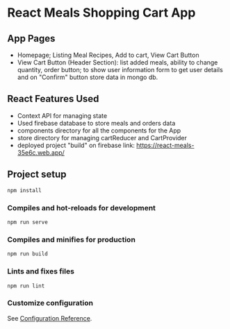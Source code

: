 # React Meals Shopping Cart App

## App Pages

- Homepage; Listing Meal Recipes, Add to cart, View Cart Button
- View Cart Button (Header Section): list added meals, ability to change quantity, order button; to show user information form to get user details and on "Confirm" button store data in mongo db.


## React Features Used

- Context API for managing state
- Used firebase database to store meals and orders data
- components directory for all the components for the App
- store directory for managing cartReducer and CartProvider
- deployed project "build" on firebase link: https://react-meals-35e6c.web.app/

## Project setup

```
npm install
```

### Compiles and hot-reloads for development

```
npm run serve
```

### Compiles and minifies for production

```
npm run build
```

### Lints and fixes files

```
npm run lint
```

### Customize configuration

See [Configuration Reference](https://cli.vuejs.org/config/).
